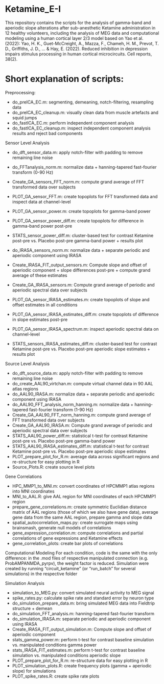 # Ketamine_E-I

This repository contains the scripts for the analysis of gamma-band and aperiodic slope alterations after sub-anesthetic Ketamine administration in 12 healthy volunteers, including the analysis of MEG data and computational modeling using a human cortical layer 2/3 model based on Yao et al. (2022):
Yao, H. K., Guet-McCreight, A., Mazza, F., Chameh, H. M., Prevot, T. D., Griffiths, J. D., ... & Hay, E. (2022). Reduced inhibition in depression impairs stimulus processing in human cortical microcircuits. Cell reports, 38(2).

# Short explanation of scripts:
Preprocessing:
- do_preICA_EC.m: segmenting, demeaning, notch-filtering, resampling data
- do_preICA_EC_cleanup.m: visually clean data from muscle artefacts and squid jumps
- do_fastICA_EC.m: perform independent component analysis
- do_fastICA_EC_cleanup.m: inspect independent component analysis results and reject bad components

Sensor Level Analysis
- do_dft_sensor_data.m: apply notch-filter with padding to remove remaining line noise
- do_FFTanalysis_norm.m: normalize data + hanning-tapered fast-fourier transform (0-90 Hz)
- Create_GA_sensors_FFT_norm.m: compute grand average of FFT transformed data over subjects
- PLOT_GA_sensor_FFT.m: create topoplots for FFT transformed data and inspect data at channel-level
- PLOT_GA_sensor_power.m: create topoplots for gamma-band power
- PLOT_GA_sensor_power_diff.m: create topoplots for difference in gamma-band power post-pre
- STATS_sensor_power_diff.m: cluster-based test for contrast Ketamine post-pre vs. Placebo post-pre gamma-band power + results plot

- do_IRASA_sensors_norm.m: normalize data + separate periodic and aperiodic component using IRASA
- Create_IRASA_FIT_output_sensors.m: Compute slope and offset of aperiodic component + slope differences post-pre + compute grand average of these estimates
- Create_GA_IRASA_sensors.m: Compute grand average of periodic and aperiodic spectral data over subjects
- PLOT_GA_sensor_IRASA_estimates.m: create topoplots of slope and offset estimates in all conditions
- PLOT_GA_sensor_IRASA_estimates_diff.m: create topoplots of difference in slope estimates post-pre
- PLOT_GA_sensor_IRASA_spectrum.m: inspect aperiodic spectral data on channel-level
- STATS_sensors_IRASA_estimates_diff.m: cluster-based test for contrast Ketamine post-pre vs. Placebo post-pre aperiodic slope estimates + results plot

Source Level Analysis
- do_dft_source_data.m: apply notch-filter with padding to remove remaining line noise
- do_create_AAL90_virtchan.m: compute virtual channel data in 90 AAL atlas regions
- do_AAL90_IRASA.m: normalize data + separate periodic and aperiodic component using IRASA
- do_AAL90_FFT_analysis_norm_hanning.m: normalize data + hanning-tapered fast-fourier transform (1-90 Hz)
- Create_GA_AAL90_FFT_norm_hanning.m: compute grand average of FFT transformed data over subjects
- Create_GA_AAL90_IRASA.m: Compute grand average of periodic and aperiodic spectral data over subjects
- STATS_AAL90_power_diff.m: statistical t-test for contrast Ketamine post-pre vs. Placebo post-pre gamma-band power
- STATS_AAL90_IRASA_estimates_diff.m: statistical t-test for contrast Ketamine post-pre vs. Placebo post-pre aperiodic slope estimates
- PLOT_prepare_plot_for_R.m: average data across significant regions and re-structure for easy plotting in R
- Source_Plots.R: create source level plots

Gene Correlations
- HPC_MMP1_to_MNI.m: convert coordinates of HPCMMP1 atlas regions into MNI coordinates
- MNI_to_AAL.R: give AAL region for MNI coordinates of each HPCMMP1 region
- prepare_gene_correlations.m: create symmetric Euclidian distance matrix of AAL regions (those of which we also have gene data), average gene data from the same AAL region, prepare gamma and slope data
- spatial_autocorrelation_maps.py: create surrogate maps using brainsmash, generate null models of correlations
- gene_expression_correlation.m: compute correlations and partial correlations of gene expressions and Ketamine effects
- gene_correlation_plots: create bar plots of correlations

Computational Modeling
For each condition, code is the same with the only difference: in the .mod files of respective manipulated connection (e.g. ProbAMPANMDA_pyrpv), the weight factor is reduced. Simulation were created by running “circuit_ketamine” (or “run_batch” for several simulations) in the respective folder

Simulation Analysis
- simulation_to_MEG.py: convert simulated neural activity to MEG signal 
- spike_rates.py: calculate spike rate and standard error by neuron type
- do_simulation_prepare_data.m: bring simulated MEG data into Fieldtrip structure + demean 
- do_simulation_FFT_analysis.m: hanning-tapered fast-fourier transform
- do_simulation_IRASA.m: separate periodic and aperiodic component using IRASA
- Create_IRASA_FIT_output_simulation.m: Compute slope and offset of aperiodic component
- stats_gamma_power.m: perform t-test for contrast baseline simulation vs. manipulated conditions gamma power
- stats_IRASA_FIT_estimates.m: perform t-test for contrast baseline simulation vs. manipulated conditions aperiodic slope
- PLOT_prepare_plot_for_R.m: re-structure data for easy plotting in R
- PLOT_simulation_plots.R: create frequency plots (gamma + aperiodic slope) for simulations
- PLOT_spike_rates.R: create spike rate plots




